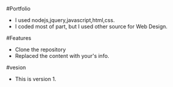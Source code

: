 #Portfolio
- I used nodejs,jquery,javascript,html,css.
- I coded most of part, but I used other source for Web Design.

#Features
- Clone the repository
- Replaced the content with your's info.

#vesion
- This is version 1.